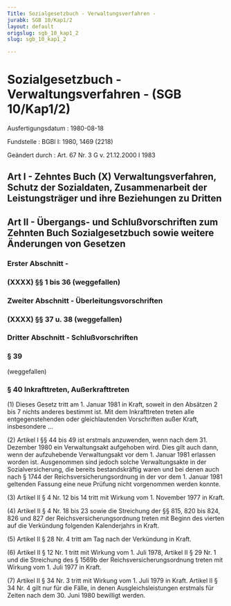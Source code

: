 ```yaml
---
Title: Sozialgesetzbuch - Verwaltungsverfahren -
jurabk: SGB 10/Kap1/2
layout: default
origslug: sgb_10_kap1_2
slug: sgb_10_kap1_2

---
```


# Sozialgesetzbuch - Verwaltungsverfahren - (SGB 10/Kap1/2)

Ausfertigungsdatum
:   1980-08-18

Fundstelle
:   BGBl I: 1980, 1469 (2218)

Geändert durch
:   Art. 67 Nr. 3 G v. 21.12.2000 I 1983


## Art I - Zehntes Buch (X) Verwaltungsverfahren, Schutz der Sozialdaten, Zusammenarbeit der Leistungsträger und ihre Beziehungen zu Dritten



## Art II - Übergangs- und Schlußvorschriften zum Zehnten Buch Sozialgesetzbuch sowie weitere Änderungen von Gesetzen



### Erster Abschnitt -



### (XXXX) §§ 1 bis 36 (weggefallen)



### Zweiter Abschnitt - Überleitungsvorschriften



### (XXXX) §§ 37 u. 38 (weggefallen)



### Dritter Abschnitt - Schlußvorschriften



### § 39

(weggefallen)


### § 40 Inkrafttreten, Außerkrafttreten

(1) Dieses Gesetz tritt am 1. Januar 1981 in Kraft, soweit in den
Absätzen 2 bis 7 nichts anderes bestimmt ist.
Mit dem Inkrafttreten treten alle entgegenstehenden oder
gleichlautenden Vorschriften außer Kraft, insbesondere
...

(2) Artikel I §§ 44 bis 49 ist erstmals anzuwenden, wenn nach dem 31.
Dezember 1980 ein Verwaltungsakt aufgehoben wird. Dies gilt auch dann,
wenn der aufzuhebende Verwaltungsakt vor dem 1. Januar 1981 erlassen
worden ist. Ausgenommen sind jedoch solche Verwaltungsakte in der
Sozialversicherung, die bereits bestandskräftig waren und bei denen
auch nach § 1744 der Reichsversicherungsordnung in der vor dem 1.
Januar 1981 geltenden Fassung eine neue Prüfung nicht vorgenommen
werden konnte.

(3) Artikel II § 4 Nr. 12 bis 14 tritt mit Wirkung vom 1. November
1977 in Kraft.

(4) Artikel II § 4 Nr. 18 bis 23 sowie die Streichung der §§ 815, 820
bis 824, 826 und 827 der Reichsversicherungsordnung treten mit Beginn
des vierten auf die Verkündung folgenden Kalenderjahrs in Kraft.

(5) Artikel II § 28 Nr. 4 tritt am Tag nach der Verkündung in Kraft.

(6) Artikel II § 12 Nr. 1 tritt mit Wirkung vom 1. Juli 1978, Artikel
II § 29 Nr. 1 und die Streichung des § 1569b der
Reichsversicherungsordnung treten mit Wirkung vom 1. Juli 1977 in
Kraft.

(7) Artikel II § 34 Nr. 3 tritt mit Wirkung vom 1. Juli 1979 in Kraft.
Artikel II § 34 Nr. 4 gilt nur für die Fälle, in denen
Ausgleichsleistungen erstmals für Zeiten nach dem 30. Juni 1980
bewilligt werden.

